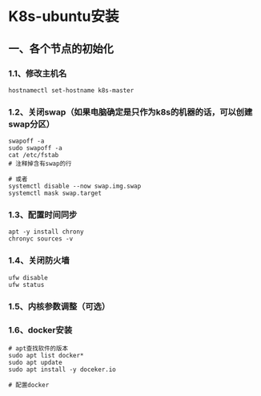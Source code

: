 # K8s-ubuntu安装

## 一、各个节点的初始化

### 1.1、修改主机名

```shell
hostnamectl set-hostname k8s-master
```



### 1.2、关闭swap（如果电脑确定是只作为k8s的机器的话，可以创建swap分区）

```shell
swapoff -a
sudo swapoff -a
cat /etc/fstab
# 注释掉含有swap的行

# 或者
systemctl disable --now swap.img.swap
systemctl mask swap.target
```



### 1.3、配置时间同步

```shell
apt -y install chrony
chronyc sources -v
```



### 1.4、关闭防火墙

```
ufw disable
ufw status
```



### 1.5、内核参数调整（可选）





### 1.6、docker安装

```
# apt查找软件的版本
sudo apt list docker* 
sudo apt update
sudo apt install -y doceker.io

# 配置docker
```

